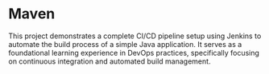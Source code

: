 # Maven
This project demonstrates a complete CI/CD pipeline setup using Jenkins to automate the build process of a simple Java application. It serves as a foundational learning experience in DevOps practices, specifically focusing on continuous integration and automated build management.

